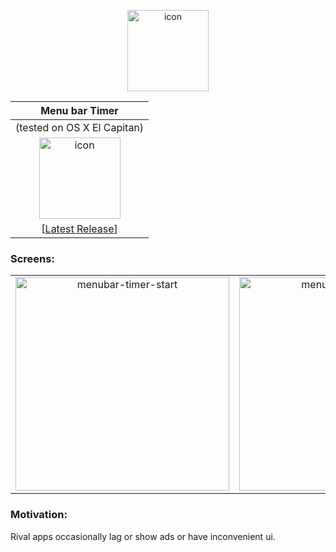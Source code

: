 <p align="center">
  <img width="130" alt="icon" src="https://user-images.githubusercontent.com/10441153/35138331-13241b4a-fcff-11e7-89f0-0a57258821dc.png">
<p>



| Menu bar Timer | 
| :------------: |
| (tested on OS X El Capitan) | 
| <img width="130" alt="icon" src="https://user-images.githubusercontent.com/10441153/35138331-13241b4a-fcff-11e7-89f0-0a57258821dc.png"> |
| [[Latest Release](https://github.com/johnyleebrown)] |


### Screens:
|        |        |
| :----: | :----: | 
| <img width="342" alt="menubar-timer-start" src="https://user-images.githubusercontent.com/10441153/35136592-859b00b2-fcf5-11e7-861d-14485f7684b9.png"> | <img width="342" alt="menubar-timer-stop" src="https://user-images.githubusercontent.com/10441153/35136601-8db6b106-fcf5-11e7-9a19-68bccf46ecac.png"> |

### Motivation: 
Rival apps occasionally lag or show ads or have inconvenient ui.